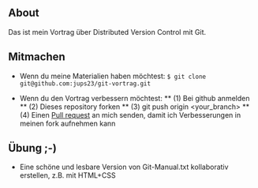 ## About ##
Das ist mein Vortrag über Distributed Version Control mit Git.


## Mitmachen ##

* Wenn du meine Materialien haben möchtest: `$ git clone git@github.com:jups23/git-vortrag.git`

* Wenn du den Vortrag verbessern möchtest:
	** (1) Bei github anmelden
	** (2) Dieses repository forken
	** (3) git push origin <your_branch>
	** (4) Einen [Pull request](http://help.github.com/pull-requests/) an mich senden, damit ich Verbesserungen in meinen fork aufnehmen kann
	
## Übung ;-) ##

* Eine schöne und lesbare Version von Git-Manual.txt kollaborativ erstellen, z.B. mit HTML+CSS